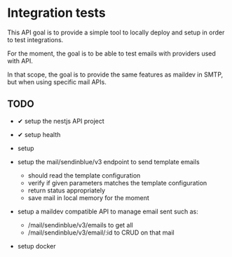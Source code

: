 # Integration tests

This API goal is to provide a simple tool to locally deploy and setup in order to test integrations.

For the moment, the goal is to be able to test emails with providers used with API.

In that scope, the goal is to provide the same features as maildev in SMTP, but when using specific mail APIs.

## TODO

- ✔ setup the nestjs API project
- ✔ setup health

- setup 
- setup the mail/sendinblue/v3 endpoint to send template emails
    - should read the template configuration
    - verify if given parameters matches the template configuration
    - return status appropriately
    - save mail in local memory for the moment

- setup a maildev compatible API to manage email sent such as:
    - /mail/sendinblue/v3/emails to get all
    - /mail/sendinblue/v3/email/:id to CRUD on that mail

- setup docker



